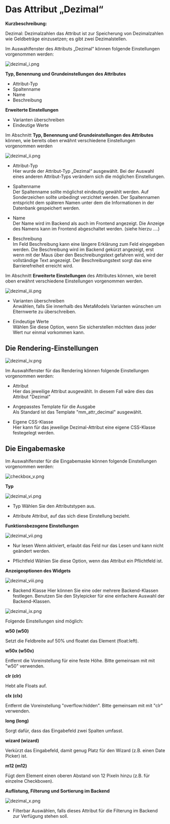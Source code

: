 # Das Attribut „Dezimal“

**Kurzbeschreibung:** <br/>

Dezimal: Dezimalzahlen das Attribut ist zur Speicherung von Dezimalzahlen wie Geldbeträge einzusetzen; es gibt zwei Dezimalstellen.

Im Auswahlfenster des Attributs „Dezimal“ können folgende Einstellungen vorgenommen werden:

![dezimal_i.png](dezimal_i.png)

**Typ, Benennung und Grundeinstellungen des Attributes**

- Attribut-Typ
- Spaltenname
- Name
- Beschreibung


**Erweiterte Einstellungen**

- Varianten überschreiben
- Eindeutige Werte


Im Abschnitt **Typ, Benennung und Grundeinstellungen des Attributes** können, wie bereits oben erwähnt verschiedene Einstellungen vorgenommen werden

![dezimal_ii.png](dezimal_ii.png)

- Attribut-Typ <br/>
Hier wurde der Attribut-Typ „Dezimal“ ausgewählt. Bei der Auswahl eines anderen Attribut-Typs verändern sich die möglichen Einstellungen.

- Spaltenname <br/>
Der Spaltenname sollte möglichst eindeutig gewählt werden. Auf Sonderzeichen sollte unbedingt verzichtet werden. Der Spaltennamen entspricht dem späteren Namen unter dem die Informationen in der Datenbank gespeichert werden.

- Name <br/>
Der Name wird im Backend als auch im Frontend angezeigt. Die Anzeige des Namens kann im Frontend abgeschaltet werden. (siehe hierzu ....)

- Beschreibung <br/>
Im Feld Beschreibung kann eine längere Erklärung zum Feld eingegeben werden. Die Beschreibung wird im Backend gekürzt angezeigt, erst wenn mit der Maus über den Beschreibungstext gefahren wird, wird der vollständige Text angezeigt.
Der Beschreibungstext sorgt das eine Barrierefreiheit erreicht wird.


Im Abschnitt **Erweiterte Einstellungen** des Attributes können, wie bereit oben erwähnt verschiedene Einstellungen vorgenommen werden.

![dezimal_iii.png](dezimal_iii.png)

- Varianten überschreiben <br/>
  Anwählen, falls Sie innerhalb des MetaModels Varianten wünschen um Elternwerte zu überschreiben.

- Eindeutige Werte <br/>
  Wählen Sie diese Option, wenn Sie sicherstellen möchten dass jeder Wert nur einmal vorkommen kann.


## Die Rendering-Einstellungen

![dezimal_iv.png](dezimal_iv.png)

Im Auswahlfenster für das Rendering können folgende Einstellungen vorgenommen werden:

- Attribut <br/>
  Hier das jeweilige Attribut ausgewählt. In diesem Fall wäre dies das Attribut "Dezimal"

- Angepasstes Template für die Ausgabe <br/>
  Als Standard ist das Template "mm_attr_decimal" ausgewählt.

- Eigene CSS-Klasse <br/>
  Hier kann für das jeweilige Dezimal-Attribut eine eigene CSS-Klasse festegelegt werden.


## Die Eingabemaske

Im Auswahlfenster für die Eingabemaske können folgende Einstellungen vorgenommen werden:

![checkbox_v.png](dezimal_v.png)

**Typ**

![dezimal_vi.png](dezimal_vi.png)

- Typ
Wählen Sie den Attributstypen aus.

- Attribute
Attribut, auf das sich diese Einstellung bezieht.




**Funktionsbezogene Einstellungen**

![dezimal_vii.png](dezimal_vii.png)

- Nur lesen
Wenn aktiviert, erlaubt das Feld nur das Lesen und kann nicht geändert werden.

- Pflichtfeld
Wählen Sie diese Option, wenn das Attribut ein Pflichtfeld ist.


**Anzeigeoptionen des Widgets**

![dezimal_viii.png](dezimal_viii.png)

- Backend Klasse
Hier können Sie eine oder mehrere Backend-Klassen festlegen. Benutzen Sie den Stylepicker für eine einfachere Auswahl der Backend-Klassen.

![dezimal_ix.png](dezimal_ix.png)


Folgende Einstellungen sind möglich:

**w50 (w50)**

Setzt die Feldbreite auf 50% und floatet das Element (float:left).

**w50x (w50x)**

Entfernt die Voreinstellung für eine feste Höhe. Bitte gemeinsam mit mit "w50" verwenden.

**clr (clr)**

Hebt alle Floats auf.

**clx (clx)**

Entfernt die Voreinstellung "overflow:hidden". Bitte gemeinsam mit mit "clr" verwenden.

**long (long)**

Sorgt dafür, dass das Eingabefeld zwei Spalten umfasst.

**wizard (wizard)**

Verkürzt das Eingabefeld, damit genug Platz für den Wizard (z.B. einen Date Picker) ist.

**m12 (m12)**

Fügt dem Element einen oberen Abstand von 12 Pixeln hinzu (z.B. für einzelne Checkboxen).



**Auflistung, Filterung und Sortierung im Backend**

![dezimal_x.png](dezimal_x.png)

- Filterbar
Auswählen, falls dieses Attribut für die Filterung im Backend zur Verfügung stehen soll.